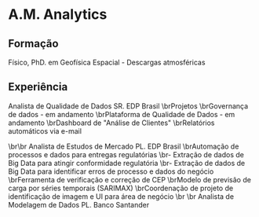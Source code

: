 # A.M. Analytics

## Formação
Físico, PhD. em Geofísica Espacial - Descargas atmosféricas

## Experiência
Analista de Qualidade de Dados SR. EDP Brasil
\brProjetos
\brGovernança de dados - em andamento
\brPlataforma de Qualidade de Dados - em andamento
\brDashboard de "Análise de Clientes"
\brRelatórios automáticos via e-mail

\br\br
Analista de Estudos de Mercado PL. EDP Brasil
\brAutomação de processos e dados para entregas regulatórias
  \br- Extração de dados de Big Data para atingir conformidade regulatória
  \br- Extração de dados de Big Data para identificar erros de processo e dados do negócio
\brFerramenta de verificação e correção de CEP
\brModelo de previsão de carga por séries temporais (SARIMAX)
\brCoordenação de projeto de identificação de imagem e UI para área de negócio
\br \br
Analista de Modelagem de Dados PL. Banco Santander

